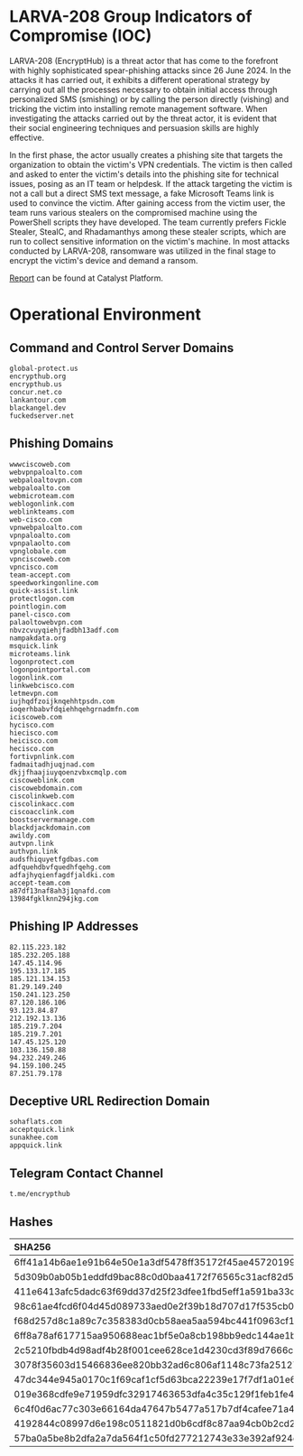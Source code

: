 # LARVA-208 Group Indicators of Compromise (IOC)

LARVA-208 (EncryptHub) is a threat actor that has come to the forefront with highly sophisticated spear-phishing attacks since 26 June 2024. In the attacks it has carried out, it exhibits a different operational strategy by carrying out all the processes necessary to obtain initial access through personalized SMS (smishing) or by calling the person directly (vishing) and tricking the victim into installing remote management software. When investigating the attacks carried out by the threat actor, it is evident that their social engineering techniques and persuasion skills are highly effective.

In the first phase, the actor usually creates a phishing site that targets the organization to obtain the victim's VPN credentials. The victim is then called and asked to enter the victim's details into the phishing site for technical issues, posing as an IT team or helpdesk. If the attack targeting the victim is not a call but a direct SMS text message, a fake Microsoft Teams link is used to convince the victim. After gaining access from the victim user, the team runs various stealers on the compromised machine using the PowerShell scripts they have developed. The team currently prefers Fickle Stealer, StealC, and Rhadamanthys among these stealer scripts, which are run to collect sensitive information on the victim's machine. In most attacks conducted by LARVA-208, ransomware was utilized in the final stage to encrypt the victim's device and demand a ransom.

[Report](https://catalyst.prodaft.com/public/report/larva-208) can be found at Catalyst Platform.

# Operational Environment

## Command and Control Server Domains
```
global-protect.us
encrypthub.org
encrypthub.us
concur.net.co
lankantour.com
blackangel.dev
fuckedserver.net
```

## Phishing Domains
```
wwwciscoweb.com
webvpnpaloalto.com
webpaloaltovpn.com
webpaloalto.com
webmicroteam.com
weblogonlink.com
weblinkteams.com
web-cisco.com
vpnwebpaloalto.com
vpnpaloalto.com
vpnpalaolto.com
vpnglobale.com
vpnciscoweb.com
vpncisco.com
team-accept.com
speedworkingonline.com
quick-assist.link
protectlogon.com
pointlogin.com
panel-cisco.com
palaoltowebvpn.com
nbvzcvuyqiehjfadbh13adf.com
nampakdata.org
msquick.link
microteams.link
logonprotect.com
logonpointportal.com
logonlink.com
linkwebcisco.com
letmevpn.com
iujhqdfzoijknqehhtpsdn.com
ioqerhbabvfdqiehhqehgrnadmfn.com
iciscoweb.com
hycisco.com
hiecisco.com
heicisco.com
hecisco.com
fortivpnlink.com
fadmaitadhjuqjnad.com
dkjjfhaajiuyqoenzvbxcmqlp.com
ciscoweblink.com
ciscowebdomain.com
ciscolinkweb.com
ciscolinkacc.com
ciscoacclink.com
boostservermanage.com
blackdjackdomain.com
awildy.com
autvpn.link
authvpn.link
audsfhiquyetfgdbas.com
adfquehdbvfquedhfqehg.com
adfajhyqienfagdfjaldki.com
accept-team.com
a87df13naf8ah3j1qnafd.com
13984fgklknn294jkg.com
```

## Phishing IP Addresses
```
82.115.223.182
185.232.205.188
147.45.114.96
195.133.17.185
185.121.134.153
81.29.149.240
150.241.123.250
87.120.186.106
93.123.84.87
212.192.13.136
185.219.7.204
185.219.7.201
147.45.125.120
103.136.150.88
94.232.249.246
94.159.100.245
87.251.79.178
```

## Deceptive URL Redirection Domain
```
sohaflats.com
acceptquick.link
sunakhee.com
appquick.link
```
## Telegram Contact Channel
```
t.me/encrypthub
```

## Hashes
| SHA256                                                           |
| :--------------------------------------------------------------- |
| 6ff41a14b6ae1e91b64e50e1a3df5478ff35172f45ae45720199bd353645b0a9 |
| 5d309b0ab05b1eddfd9bac88c0d0baa4172f76565c31acf82d59da885c3f6c38 |
| 411e6413afc5dadc63f69dd37d25f23dfee1fbd5eff1a591ba33dfc38ca5a4fd |
| 98c61ae4fcd6f04d45d089733aed0e2f39b18d707d17f535cb07891f8f1b9f62 |
| f68d257d8c1a89c7c358383d0cb58aea5aa594bc441f0963cf1881bf4ef46640 |
| 6ff8a78af617715aa950688eac1bf5e0a8cb198bb9edc144ae1b9c87445b2333 |
| 2c5210fbdb4d98adf4b28f001cee628ce1d4230cd3f89d7666c0ca5a03fd0cef |
| 3078f35603d15466836ee820bb32ad6c806af1148c73fa251273f00c7528af76 |
| 47dc344e945a0170c1f69caf1cf5d63bca22239e17f7df1a01e6235484fa0593 |
| 019e368cdfe9e71959dfc32917463653dfa4c35c129f1feb1fe492187d46a22a | 
| 6c4f0d6ac77c303e66164da47647b5477a517b7df4cafee71a4753df07300603 |
| 4192844c08997d6e198c0511821d0b6cdf8c87aa94cb0b2cd249c114e2c75bb6 |
| 57ba0a5be8b2dfa2a7da564f1c50fd277212743e33e392af924da6eeb997e5db |
